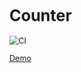 # Counter

![CI](https://github.com/DenisKulik/counter/actions/workflows/github-actions.yml/badge.svg)

[Demo](https://deniskulik.github.io/counter)